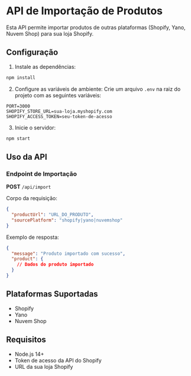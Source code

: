 # API de Importação de Produtos

Esta API permite importar produtos de outras plataformas (Shopify, Yano, Nuvem Shop) para sua loja Shopify.

## Configuração

1. Instale as dependências:
```bash
npm install
```

2. Configure as variáveis de ambiente:
Crie um arquivo `.env` na raiz do projeto com as seguintes variáveis:
```
PORT=3000
SHOPIFY_STORE_URL=sua-loja.myshopify.com
SHOPIFY_ACCESS_TOKEN=seu-token-de-acesso
```

3. Inicie o servidor:
```bash
npm start
```

## Uso da API

### Endpoint de Importação

**POST** `/api/import`

Corpo da requisição:
```json
{
  "productUrl": "URL_DO_PRODUTO",
  "sourcePlatform": "shopify|yano|nuvemshop"
}
```

Exemplo de resposta:
```json
{
  "message": "Produto importado com sucesso",
  "product": {
    // Dados do produto importado
  }
}
```

## Plataformas Suportadas

- Shopify
- Yano
- Nuvem Shop

## Requisitos

- Node.js 14+
- Token de acesso da API do Shopify
- URL da sua loja Shopify 